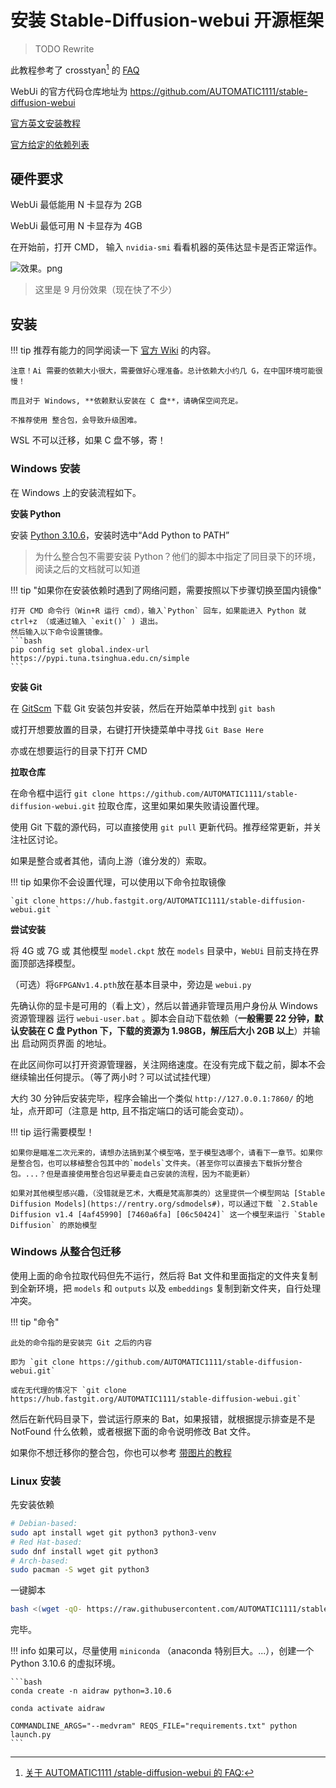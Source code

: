 # 安装 Stable-Diffusion-webui 开源框架

>TODO Rewrite

此教程参考了 crosstyan[^2] 的 [FAQ](https://gist.github.com/crosstyan/f912612f4c26e298feec4a2924c41d99#prompt-editingmixing)

WebUi 的官方代码仓库地址为 https://github.com/AUTOMATIC1111/stable-diffusion-webui

[官方英文安装教程](https://github.com/AUTOMATIC1111/stable-diffusion-webui#installation-and-running)

[官方给定的依赖列表](https://github.com/AUTOMATIC1111/stable-diffusion-webui/wiki/Dependencies)

## 硬件要求

WebUi 最低能用 N 卡显存为 2GB

WebUi 最低可用 N 卡显存为 4GB

在开始前，打开 CMD， 输入 `nvidia-smi` 看看机器的英伟达显卡是否正常运作。

![效果。png](https://s1.ax1x.com/2022/10/10/xtdNNR.png)
>这里是 9 月份效果（现在快了不少）

## 安装

!!! tip
    推荐有能力的同学阅读一下 [官方 Wiki](https://github.com/AUTOMATIC1111/stable-diffusion-webui/wiki) 的内容。

    注意！Ai 需要的依赖大小很大，需要做好心理准备。总计依赖大小约几 G，在中国环境可能很慢！

    而且对于 Windows, **依赖默认安装在 C 盘**，请确保空间充足。

    不推荐使用 整合包，会导致升级困难。

WSL 不可以迁移，如果 C 盘不够，寄！

### **Windows 安装**

在 Windows 上的安装流程如下。

**安装 Python**

安装 [Python 3.10.6](https://www.python.org/downloads/windows/)，安装时选中“Add Python to PATH”

>为什么整合包不需要安装 Python？他们的脚本中指定了同目录下的环境，阅读之后的文档就可以知道

!!! tip "如果你在安装依赖时遇到了网络问题，需要按照以下步骤切换至国内镜像"

    打开 CMD 命令行（Win+R 运行 cmd），输入`Python` 回车，如果能进入 Python 就 ctrl+z （或通过输入 `exit()` ) 退出。
    然后输入以下命令设置镜像。
    ```bash
    pip config set global.index-url https://pypi.tuna.tsinghua.edu.cn/simple
    ```

**安装 Git**

在 [GitScm](https://git-scm.com/download/win) 下载 Git 安装包并安装，然后在开始菜单中找到 `git bash`

或打开想要放置的目录，右键打开快捷菜单中寻找 `Git Base Here`

亦或在想要运行的目录下打开 CMD

**拉取仓库**

在命令框中运行 `git clone https://github.com/AUTOMATIC1111/stable-diffusion-webui.git` 拉取仓库，这里如果如果失败请设置代理。

使用 Git 下载的源代码，可以直接使用 `git pull` 更新代码。推荐经常更新，并关注社区讨论。

如果是整合或者其他，请向上游（谁分发的）索取。

!!! tip
    如果你不会设置代理，可以使用以下命令拉取镜像

    `git clone https://hub.fastgit.org/AUTOMATIC1111/stable-diffusion-webui.git `

**尝试安装**

将 4G 或 7G 或 其他模型 `model.ckpt` 放在 `models` 目录中，`WebUi` 目前支持在界面顶部选择模型。

（可选）将`GFPGANv1.4.pth`放在基本目录中，旁边是 `webui.py`

先确认你的显卡是可用的（看上文），然后以普通非管理员用户身份从 Windows 资源管理器 运行 `webui-user.bat` 。脚本会自动下载依赖（**一般需要 22 分钟，默认安装在 C 盘 Python 下，下载的资源为 1.98GB，解压后大小 2GB 以上**）并输出 启动网页界面 的地址。

在此区间你可以打开资源管理器，关注网络速度。在没有完成下载之前，脚本不会继续输出任何提示。（等了两小时？可以试试挂代理）

大约 30 分钟后安装完毕，程序会输出一个类似 `http://127.0.0.1:7860/` 的地址，点开即可（注意是 http, 且不指定端口的话可能会变动）。

!!! tip
    运行需要模型！

    如果你是瞄准二次元来的，请想办法搞到某个模型咯，至于模型选哪个，请看下一章节。如果你是整合包，也可以移植整合包其中的`models`文件夹。（甚至你可以直接去下载拆分整合包。...？但是直接使用整合包迟早要走自己安装的流程，因为不能更新）

    如果对其他模型感兴趣，（没错就是艺术，大概是梵高那类的）这里提供一个模型网站 [Stable Diffusion Models](https://rentry.org/sdmodels#)，可以通过下载 `2.Stable Diffusion v1.4 [4af45990] [7460a6fa] [06c50424]` 这一个模型来运行 `Stable Diffusion` 的原始模型

### Windows 从整合包迁移

使用上面的命令拉取代码但先不运行，然后将 Bat 文件和里面指定的文件夹复制到全新环境，把 `models` 和 `outputs` 以及 `embeddings` 复制到新文件夹，自行处理冲突。

!!! tip "命令"

    此处的命令指的是安装完 Git 之后的内容

    即为 `git clone https://github.com/AUTOMATIC1111/stable-diffusion-webui.git`

    或在无代理的情况下 `git clone https://hub.fastgit.org/AUTOMATIC1111/stable-diffusion-webui.git`

然后在新代码目录下，尝试运行原来的 Bat，如果报错，就根据提示排查是不是 NotFound 什么依赖，或者根据下面的命令说明修改 Bat 文件。

如果你不想迁移你的整合包，你也可以参考 [带图片的教程](https://gist.github.com/crosstyan/f912612f4c26e298feec4a2924c41d99#%E6%87%92%E4%BA%BA%E5%8C%85%E6%94%B9-git-%E4%BB%93%E5%BA%93%E8%BF%9B%E8%A1%8C%E6%9B%B4%E6%96%B0)

### Linux 安装

先安装依赖
```bash
# Debian-based:
sudo apt install wget git python3 python3-venv
# Red Hat-based:
sudo dnf install wget git python3
# Arch-based:
sudo pacman -S wget git python3
```

一键脚本

```bash
bash <(wget -qO- https://raw.githubusercontent.com/AUTOMATIC1111/stable-diffusion-webui/master/webui.sh)
```

完毕。

!!! info
    如果可以，尽量使用 `miniconda` （anaconda 特别巨大。...），创建一个 Python 3.10.6 的虚拟环境。

    ```bash
    conda create -n aidraw python=3.10.6

    conda activate aidraw

    COMMANDLINE_ARGS="--medvram" REQS_FILE="requirements.txt" python launch.py
    ```
[^2]:[关于 AUTOMATIC1111 /stable-diffusion-webui 的 FAQ:](https://gist.github.com/crosstyan/f912612f4c26e298feec4a2924c41d99)
